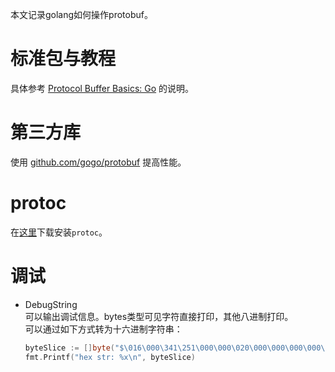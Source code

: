 
本文记录golang如何操作protobuf。  
<!--more-->

# 标准包与教程
具体参考 [Protocol Buffer Basics: Go](https://developers.google.com/protocol-buffers/docs/gotutorial) 的说明。  

# 第三方库
使用 [github.com/gogo/protobuf](https://github.com/gogo/protobuf#installation) 提高性能。  

# protoc
在[这里](https://github.com/protocolbuffers/protobuf/releases)下载安装`protoc`。  

# 调试
- DebugString  
  可以输出调试信息。bytes类型可见字符直接打印，其他八进制打印。  
  可以通过如下方式转为十六进制字符串：  
  ```go
  byteSlice := []byte("$\016\000\341\251\000\000\020\000\000\000\000\000\000\000\036")
  fmt.Printf("hex str: %x\n", byteSlice)
  ```
